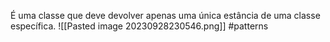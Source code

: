 É uma classe que deve devolver apenas uma única estância de uma classe específica.
![[Pasted image 20230928230546.png]]
#patterns